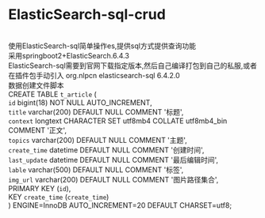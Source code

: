 # ElasticSearch-sql-crud
 <br/>使用ElasticSearch-sql简单操作es,提供sql方式提供查询功能
 <br/>采用springboot2+ElasticSearch.6.4.3
 <br/>ElasticSearch-sql需要到官网下载指定版本,然后自己编译打包到自己的私服,或者在插件包手动引入 
<dependency>
             <groupId>org.nlpcn</groupId>
            <artifactId>elasticsearch-sql</artifactId>
             <version>6.4.2.0</version>
</dependency>
<br/>
数据创建文件脚本
 <br/>CREATE TABLE `t_article` (
  <br/> `id` bigint(18) NOT NULL AUTO_INCREMENT,
   <br/>`title` varchar(200) DEFAULT NULL COMMENT '标题',
   <br/>`context` longtext CHARACTER SET utf8mb4 COLLATE utf8mb4_bin COMMENT '正文',
  <br/> `topics` varchar(200) DEFAULT NULL COMMENT '主题',
   <br/>`create_time` datetime DEFAULT NULL COMMENT '创建时间',
   <br/>`last_update` datetime DEFAULT NULL COMMENT '最后编辑时间',
   <br/>`lable` varchar(500) DEFAULT NULL COMMENT '标签',
   <br/>`img_url` varchar(200) DEFAULT NULL COMMENT '图片路径集合',
  <br/> PRIMARY KEY (`id`),
  <br/> KEY `create_time` (`create_time`)
 <br/>) ENGINE=InnoDB AUTO_INCREMENT=20 DEFAULT CHARSET=utf8;
